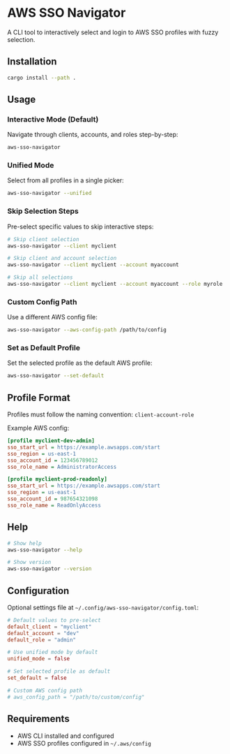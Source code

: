 # AWS SSO Navigator

A CLI tool to interactively select and login to AWS SSO profiles with fuzzy selection.

## Installation

```bash
cargo install --path .
```

## Usage

### Interactive Mode (Default)

Navigate through clients, accounts, and roles step-by-step:

```bash
aws-sso-navigator
```

### Unified Mode

Select from all profiles in a single picker:

```bash
aws-sso-navigator --unified
```

### Skip Selection Steps

Pre-select specific values to skip interactive steps:

```bash
# Skip client selection
aws-sso-navigator --client myclient

# Skip client and account selection
aws-sso-navigator --client myclient --account myaccount

# Skip all selections
aws-sso-navigator --client myclient --account myaccount --role myrole
```

### Custom Config Path

Use a different AWS config file:

```bash
aws-sso-navigator --aws-config-path /path/to/config
```

### Set as Default Profile

Set the selected profile as the default AWS profile:

```bash
aws-sso-navigator --set-default
```

## Profile Format

Profiles must follow the naming convention: `client-account-role`

Example AWS config:

```ini
[profile myclient-dev-admin]
sso_start_url = https://example.awsapps.com/start
sso_region = us-east-1
sso_account_id = 123456789012
sso_role_name = AdministratorAccess

[profile myclient-prod-readonly]
sso_start_url = https://example.awsapps.com/start
sso_region = us-east-1
sso_account_id = 987654321098
sso_role_name = ReadOnlyAccess
```

## Help

```bash
# Show help
aws-sso-navigator --help

# Show version
aws-sso-navigator --version
```

## Configuration

Optional settings file at `~/.config/aws-sso-navigator/config.toml`:

```toml
# Default values to pre-select
default_client = "myclient"
default_account = "dev" 
default_role = "admin"

# Use unified mode by default
unified_mode = false

# Set selected profile as default
set_default = false

# Custom AWS config path
# aws_config_path = "/path/to/custom/config"
```

## Requirements

- AWS CLI installed and configured
- AWS SSO profiles configured in `~/.aws/config`
